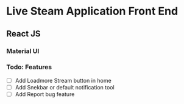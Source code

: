 # Live Steam Application Front End

## React JS

### Material UI

### Todo: Features

- [ ] Add Loadmore Stream button in home
- [ ] Add Snekbar or default notification tool
- [ ] Add Report bug feature
